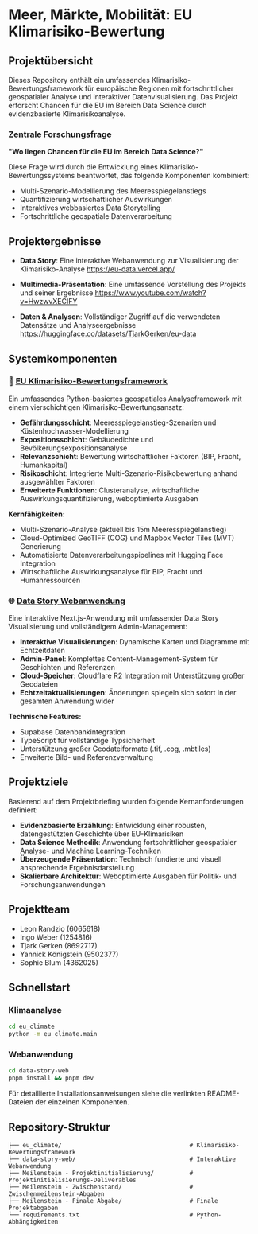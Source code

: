 # Meer, Märkte, Mobilität: EU Klimarisiko-Bewertung

## Projektübersicht

Dieses Repository enthält ein umfassendes Klimarisiko-Bewertungsframework für europäische Regionen mit fortschrittlicher geospatialer Analyse und interaktiver Datenvisualisierung. Das Projekt erforscht Chancen für die EU im Bereich Data Science durch evidenzbasierte Klimarisikoanalyse.

### Zentrale Forschungsfrage

**"Wo liegen Chancen für die EU im Bereich Data Science?"**

Diese Frage wird durch die Entwicklung eines Klimarisiko-Bewertungssystems beantwortet, das folgende Komponenten kombiniert:

- Multi-Szenario-Modellierung des Meeresspiegelanstiegs
- Quantifizierung wirtschaftlicher Auswirkungen
- Interaktives webbasiertes Data Storytelling
- Fortschrittliche geospatiale Datenverarbeitung

## Projektergebnisse

- **Data Story**: Eine interaktive Webanwendung zur Visualisierung der Klimarisiko-Analyse
  https://eu-data.vercel.app/

- **Multimedia-Präsentation**: Eine umfassende Vorstellung des Projekts und seiner Ergebnisse
  https://www.youtube.com/watch?v=HwzwvXECIFY

- **Daten & Analysen**: Vollständiger Zugriff auf die verwendeten Datensätze und Analyseergebnisse
  https://huggingface.co/datasets/TjarkGerken/eu-data

## Systemkomponenten

### 🔬 [EU Klimarisiko-Bewertungsframework](./eu_climate/README.md)

Ein umfassendes Python-basiertes geospatiales Analyseframework mit einem vierschichtigen Klimarisiko-Bewertungsansatz:

- **Gefährdungsschicht**: Meeresspiegelanstieg-Szenarien und Küstenhochwasser-Modellierung
- **Expositionsschicht**: Gebäudedichte und Bevölkerungsexpositionsanalyse
- **Relevanzschicht**: Bewertung wirtschaftlicher Faktoren (BIP, Fracht, Humankapital)
- **Risikoschicht**: Integrierte Multi-Szenario-Risikobewertung anhand ausgewählter Faktoren
- **Erweiterte Funktionen**: Clusteranalyse, wirtschaftliche Auswirkungsquantifizierung, weboptimierte Ausgaben

**Kernfähigkeiten:**

- Multi-Szenario-Analyse (aktuell bis 15m Meeresspiegelanstieg)
- Cloud-Optimized GeoTIFF (COG) und Mapbox Vector Tiles (MVT) Generierung
- Automatisierte Datenverarbeitungspipelines mit Hugging Face Integration
- Wirtschaftliche Auswirkungsanalyse für BIP, Fracht und Humanressourcen

### 🌐 [Data Story Webanwendung](./data-story-web/README.md)

Eine interaktive Next.js-Anwendung mit umfassender Data Story Visualisierung und vollständigem Admin-Management:

- **Interaktive Visualisierungen**: Dynamische Karten und Diagramme mit Echtzeitdaten
- **Admin-Panel**: Komplettes Content-Management-System für Geschichten und Referenzen
- **Cloud-Speicher**: Cloudflare R2 Integration mit Unterstützung großer Geodateien
- **Echtzeitaktualisierungen**: Änderungen spiegeln sich sofort in der gesamten Anwendung wider

**Technische Features:**

- Supabase Datenbankintegration
- TypeScript für vollständige Typsicherheit
- Unterstützung großer Geodateiformate (.tif, .cog, .mbtiles)
- Erweiterte Bild- und Referenzverwaltung

## Projektziele

Basierend auf dem Projektbriefing wurden folgende Kernanforderungen definiert:

- **Evidenzbasierte Erzählung**: Entwicklung einer robusten, datengestützten Geschichte über EU-Klimarisiken
- **Data Science Methodik**: Anwendung fortschrittlicher geospatialer Analyse- und Machine Learning-Techniken
- **Überzeugende Präsentation**: Technisch fundierte und visuell ansprechende Ergebnisdarstellung
- **Skalierbare Architektur**: Weboptimierte Ausgaben für Politik- und Forschungsanwendungen

## Projektteam

- Leon Randzio (6065618)
- Ingo Weber (1254816)
- Tjark Gerken (8692717)
- Yannick Königstein (9502377)
- Sophie Blum (4362025)

## Schnellstart

### Klimaanalyse

```bash
cd eu_climate
python -m eu_climate.main
```

### Webanwendung

```bash
cd data-story-web
pnpm install && pnpm dev
```

Für detaillierte Installationsanweisungen siehe die verlinkten README-Dateien der einzelnen Komponenten.

## Repository-Struktur

```
├── eu_climate/                                    # Klimarisiko-Bewertungsframework
├── data-story-web/                                # Interaktive Webanwendung
├── Meilenstein - Projektinitialisierung/          # Projektinitialisierungs-Deliverables
├── Meilenstein - Zwischenstand/                   # Zwischenmeilenstein-Abgaben
├── Meilenstein - Finale Abgabe/                   # Finale Projektabgaben
└── requirements.txt                               # Python-Abhängigkeiten
```
